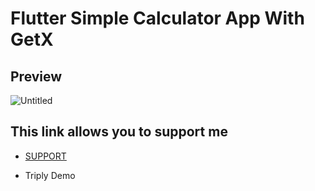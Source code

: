 # Flutter Simple Calculator App With GetX


## Preview
![Untitled](https://github.com/AmirBayat0/Flutter-Simple-Calculator/assets/91388754/d8cd280a-d786-495d-be19-2c3121dd4317)

## This link allows you to support me
* [SUPPORT](https://www.buymeacoffee.com/AmirBayat)


- Triply Demo
